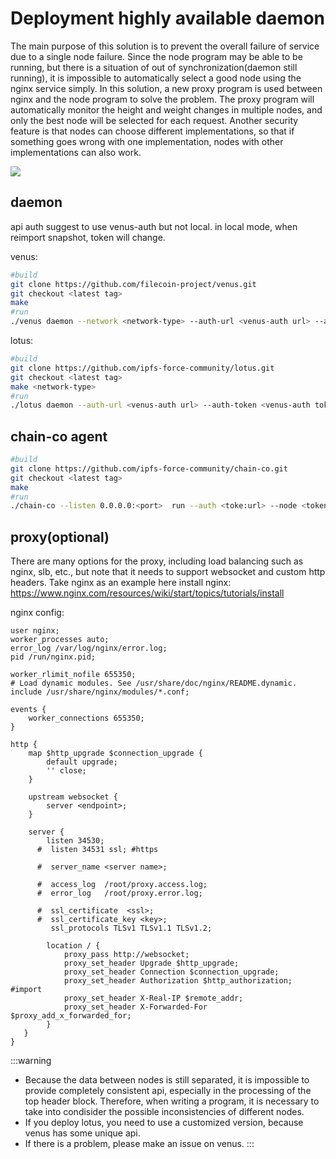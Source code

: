 # Deployment highly available daemon

The main purpose of this solution is to prevent the overall failure of service due to a single node failure. Since the node program may be able to be running, but there is a situation of out of synchronization(daemon still running), it is impossible to automatically select a good node using the nginx service simply. In this solution, a new proxy program is used between nginx and the node program to solve the problem. The proxy program will automatically monitor the height and weight changes in multiple nodes, and only the best node will be selected for each request. Another security feature is that nodes can choose different implementations, so that if something goes wrong with one implementation, nodes with other implementations can also work.

![](https://raw.githubusercontent.com/hunjixin/imgpool/master/chain-co.png)

## daemon

api auth suggest to use venus-auth but not local.  in local mode, when reimport snapshot, token will change.

venus:
```sh
#build
git clone https://github.com/filecoin-project/venus.git
git checkout <latest tag>
make
#run
./venus daemon --network <network-type> --auth-url <venus-auth url> --auth-token <venus-auth token>
```

lotus:
```sh
#build
git clone https://github.com/ipfs-force-community/lotus.git
git checkout <latest tag>
make <network-type>
#run
./lotus daemon --auth-url <venus-auth url> --auth-token <venus-auth token>
```

## chain-co agent

```sh
#build
git clone https://github.com/ipfs-force-community/chain-co.git
git checkout <latest tag>
make
#run
./chain-co --listen 0.0.0.0:<port>  run --auth <toke:url> --node <token:rpc-url> --node<token:rpc-url>
```

## proxy(optional)

There are many options for the proxy, including load balancing such as nginx, slb, etc., but note that it needs to support websocket and custom http headers. Take nginx as an example here
install nginx: https://www.nginx.com/resources/wiki/start/topics/tutorials/install

nginx config:
```
user nginx;
worker_processes auto;
error_log /var/log/nginx/error.log;
pid /run/nginx.pid;

worker_rlimit_nofile 655350;
# Load dynamic modules. See /usr/share/doc/nginx/README.dynamic.
include /usr/share/nginx/modules/*.conf;

events {
    worker_connections 655350;
}

http {
    map $http_upgrade $connection_upgrade {
        default upgrade;
        '' close;
    }
 
    upstream websocket {
        server <endpoint>;
    }
 
    server {
        listen 34530;
      #  listen 34531 ssl; #https

      #  server_name <server name>;       

      #  access_log  /root/proxy.access.log;
      #  error_log   /root/proxy.error.log;

      #  ssl_certificate  <ssl>;
      #  ssl_certificate_key <key>;
         ssl_protocols TLSv1 TLSv1.1 TLSv1.2;

        location / {
            proxy_pass http://websocket;
            proxy_set_header Upgrade $http_upgrade;
            proxy_set_header Connection $connection_upgrade;
            proxy_set_header Authorization $http_authorization;    #import
            proxy_set_header X-Real-IP $remote_addr;
            proxy_set_header X-Forwarded-For $proxy_add_x_forwarded_for; 
        }
   }
}
```

:::warning
- Because the data between nodes is still separated, it is impossible to provide completely consistent api, especially in the processing of the top header block. Therefore, when writing a program, it is necessary to take into condisider the possible inconsistencies of different nodes.
- If you deploy lotus, you need to use a customized version, because venus has some unique api.
- If there is a problem, please make an issue on venus. 
:::
